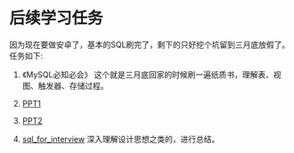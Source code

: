 # 后续学习任务

因为现在要做安卓了，基本的SQL刷完了，剩下的只好挖个坑留到三月底放假了。
任务如下:

1. 《MySQL必知必会》
这个就是三月底回家的时候刷一遍纸质书，理解表、视图、触发器、存储过程。

2. [ PPT1](https://drive.google.com/open?id=1P8a5zx1AOByygqeXmHONPLch3bSCbaAi)

3. [ PPT2](https://drive.google.com/open?id=14ZkrzhCJLrtCaTRiTOWIBrRzIlNdkxxs)

4. [ sql_for_interview](https://github.com/kirioxiangmeow/SQL/blob/master/sql_for_Interview.md)
深入理解设计思想之类的，进行总结。